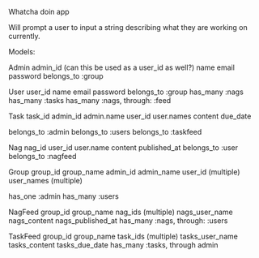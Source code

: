 Whatcha doin app

Will prompt a user to input a string describing what they are working on currently.

Models:

Admin
	admin_id (can this be used as a user_id as well?)
	name
	email
	password
belongs_to :group

User
	user_id
	name
	email
	password
belongs_to :group
has_many :nags
has_many :tasks
has_many :nags, through: :feed

Task
	task_id
	admin_id
	admin.name
	user_id
	user.names
	content
	due_date

belongs_to :admin
belongs_to :users
belongs_to :taskfeed
	
Nag
	nag_id
	user_id
	user.name
	content
	published_at
belongs_to :user
belongs_to :nagfeed

Group
	group_id
	group_name
	admin_id
	admin_name
	user_id (multiple)
	user_names (multiple)

has_one :admin
has_many :users

NagFeed
	group_id
	group_name
	nag_ids (multiple)
		nags_user_name
		nags_content
		nags_published_at
has_many :nags, through: :users

TaskFeed
	group_id
	group_name
	task_ids (multiple)
		tasks_user_name
		tasks_content
		tasks_due_date
has_many :tasks, through admin




